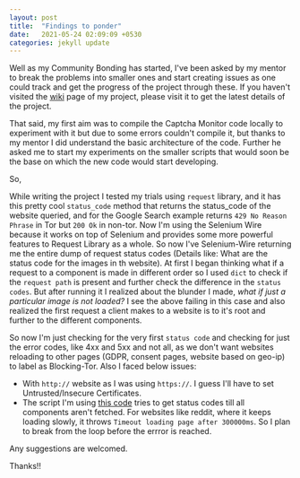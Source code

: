 ```yaml
---
layout: post
title:  "Findings to ponder"
date:   2021-05-24 02:09:09 +0530
categories: jekyll update
---
```



Well as my Community Bonding has started, I've been asked by my mentor to break the problems into smaller ones and start creating issues as one could track and get the progress of the project through these.
If you haven't visited the [wiki](https://gitlab.torproject.org/woswos/CAPTCHA-Monitor/-/wikis/GSoC-2021) page of my project, please visit it to get the latest details of the project.

That said, my first aim was to compile the Captcha Monitor code locally to experiment with it but due to some errors couldn't compile it, but thanks to my mentor I did understand the basic architecture of the code.
Further he asked me to start my experiments on the smaller scripts that would soon be the base on which the new code would start developing.

So,

While writing the project I tested my trials using `request` library, and it has this pretty cool `status_code` method that returns the status_code of the website queried, and for the 
Google Search example returns `429 No Reason Phrase` in Tor but `200 Ok` in non-tor. Now I'm using the Selenium Wire because it works on top of Selenium and provides some more powerful features to Request Library as a whole.
So now I've Selenium-Wire returning me the entire dump of request status codes (Details like: What are the status code for the images in th website). 
At first I began thinking what if a request to a component is made in different order so I used `dict` to check if the `request path` is present and further check the difference in the `status codes`. 
But after running it I realized about the blunder I made, _what if just a particular image is not loaded?_ I see the above failing in this case and also realized the first request a client makes to a website is to it's root and further to the different components.

So now I'm just checking for the very first `status code` and checking for just the error codes, like 4xx and 5xx and not all, as we don't want websites reloading to other pages (GDPR, consent pages, website based on geo-ip) to label as Blocking-Tor.
Also I faced below issues:
+ With `http://` website as I was using `https://`. I guess I'll have to set Untrusted/Insecure Certificates.
+ The script I'm using [this code](https://gitlab.torproject.org/woswos/CAPTCHA-Monitor/-/snippets/60) tries to get status codes till all components aren't fetched. For websites like reddit, where it keeps loading slowly, it throws `Timeout loading page after 300000ms`. So I plan to break from the loop before the errror is reached.

Any suggestions are welcomed.

Thanks!!



